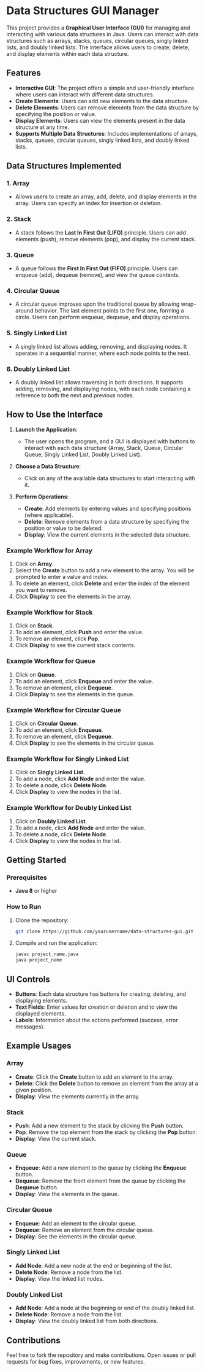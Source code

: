 # Data Structures GUI Manager

This project provides a **Graphical User Interface (GUI)** for managing and interacting with various data structures in Java. Users can interact with data structures such as arrays, stacks, queues, circular queues, singly linked lists, and doubly linked lists. The interface allows users to create, delete, and display elements within each data structure.

## Features

- **Interactive GUI**: The project offers a simple and user-friendly interface where users can interact with different data structures.
- **Create Elements**: Users can add new elements to the data structure.
- **Delete Elements**: Users can remove elements from the data structure by specifying the position or value.
- **Display Elements**: Users can view the elements present in the data structure at any time.
- **Supports Multiple Data Structures**: Includes implementations of arrays, stacks, queues, circular queues, singly linked lists, and doubly linked lists.

## Data Structures Implemented

### 1. **Array**
   - Allows users to create an array, add, delete, and display elements in the array. Users can specify an index for insertion or deletion.

### 2. **Stack**
   - A stack follows the **Last In First Out (LIFO)** principle. Users can add elements (push), remove elements (pop), and display the current stack.

### 3. **Queue**
   - A queue follows the **First In First Out (FIFO)** principle. Users can enqueue (add), dequeue (remove), and view the queue contents.

### 4. **Circular Queue**
   - A circular queue improves upon the traditional queue by allowing wrap-around behavior. The last element points to the first one, forming a circle. Users can perform enqueue, dequeue, and display operations.

### 5. **Singly Linked List**
   - A singly linked list allows adding, removing, and displaying nodes. It operates in a sequential manner, where each node points to the next.

### 6. **Doubly Linked List**
   - A doubly linked list allows traversing in both directions. It supports adding, removing, and displaying nodes, with each node containing a reference to both the next and previous nodes.

## How to Use the Interface

1. **Launch the Application**:
   - The user opens the program, and a GUI is displayed with buttons to interact with each data structure (Array, Stack, Queue, Circular Queue, Singly Linked List, Doubly Linked List).

2. **Choose a Data Structure**:
   - Click on any of the available data structures to start interacting with it.

3. **Perform Operations**:
   - **Create**: Add elements by entering values and specifying positions (where applicable).
   - **Delete**: Remove elements from a data structure by specifying the position or value to be deleted.
   - **Display**: View the current elements in the selected data structure.

### Example Workflow for Array

1. Click on **Array**.
2. Select the **Create** button to add a new element to the array. You will be prompted to enter a value and index.
3. To delete an element, click **Delete** and enter the index of the element you want to remove.
4. Click **Display** to see the elements in the array.

### Example Workflow for Stack

1. Click on **Stack**.
2. To add an element, click **Push** and enter the value.
3. To remove an element, click **Pop**.
4. Click **Display** to see the current stack contents.

### Example Workflow for Queue

1. Click on **Queue**.
2. To add an element, click **Enqueue** and enter the value.
3. To remove an element, click **Dequeue**.
4. Click **Display** to see the elements in the queue.

### Example Workflow for Circular Queue

1. Click on **Circular Queue**.
2. To add an element, click **Enqueue**.
3. To remove an element, click **Dequeue**.
4. Click **Display** to see the elements in the circular queue.

### Example Workflow for Singly Linked List

1. Click on **Singly Linked List**.
2. To add a node, click **Add Node** and enter the value.
3. To delete a node, click **Delete Node**.
4. Click **Display** to view the nodes in the list.

### Example Workflow for Doubly Linked List

1. Click on **Doubly Linked List**.
2. To add a node, click **Add Node** and enter the value.
3. To delete a node, click **Delete Node**.
4. Click **Display** to view the nodes in the list.

## Getting Started

### Prerequisites
- **Java 8** or higher

### How to Run

1. Clone the repository:
   ```bash
   git clone https://github.com/yourusername/data-structures-gui.git

2. Compile and run the application:
   ```bash
   javac project_name.java
   java project_name

## UI Controls

- **Buttons**: Each data structure has buttons for creating, deleting, and displaying elements.
- **Text Fields**: Enter values for creation or deletion and to view the displayed elements.
- **Labels**: Information about the actions performed (success, error messages).

## Example Usages

### Array
- **Create**: Click the **Create** button to add an element to the array.
- **Delete**: Click the **Delete** button to remove an element from the array at a given position.
- **Display**: View the elements currently in the array.

### Stack
- **Push**: Add a new element to the stack by clicking the **Push** button.
- **Pop**: Remove the top element from the stack by clicking the **Pop** button.
- **Display**: View the current stack.

### Queue
- **Enqueue**: Add a new element to the queue by clicking the **Enqueue** button.
- **Dequeue**: Remove the front element from the queue by clicking the **Dequeue** button.
- **Display**: View the elements in the queue.

### Circular Queue
- **Enqueue**: Add an element to the circular queue.
- **Dequeue**: Remove an element from the circular queue.
- **Display**: See the elements in the circular queue.

### Singly Linked List
- **Add Node**: Add a new node at the end or beginning of the list.
- **Delete Node**: Remove a node from the list.
- **Display**: View the linked list nodes.

### Doubly Linked List
- **Add Node**: Add a node at the beginning or end of the doubly linked list.
- **Delete Node**: Remove a node from the list.
- **Display**: View the doubly linked list from both directions.

## Contributions

Feel free to fork the repository and make contributions. Open issues or pull requests for bug fixes, improvements, or new features.
